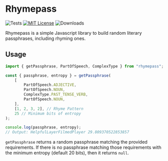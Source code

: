 # Rhymepass

![Tests](https://github.com/cmdli/rhymepass/actions/workflows/test.yml/badge.svg)
[![MIT License](https://img.shields.io/badge/license-MIT-blue.svg)](https://github.com/cmdli/rhymepass/blob/main/LICENSE)
![Downloads](https://img.shields.io/npm/dm/rhymepass)

Rhymepass is a simple Javascript library to build random literary passphrases, including rhyming ones.

## Usage

```javascript
import { getPassphrase, PartOfSpeech, ComplexType } from "rhymepass";

const { passphrase, entropy } = getPassphrase(
    [
        PartOfSpeech.ADJECTIVE,
        PartOfSpeech.NOUN,
        ComplexType.PAST_TENSE_VERB,
        PartOfSpeech.NOUN,
    ],
    [1, 2, 3, 2], // Rhyme Pattern
    25 // Minimum bits of entropy
);

console.log(passphrase, entropy);
// Output: HelpfulLayerFilmedPlayer 29.809370522853857
```

`getPassphrase` returns a random passphrase matching the provided requirements. If there is no passphrase matching those requirements with the minimum entropy (default 20 bits), then it returns `null`.
